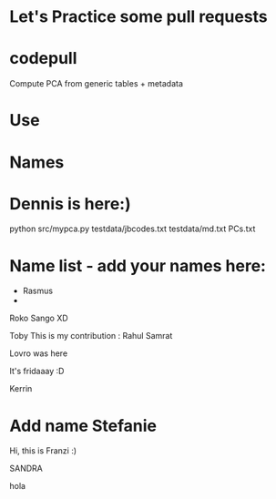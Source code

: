 # Let's Practice some pull requests

# codepull
Compute PCA from generic tables + metadata

# Use
# Names
# Dennis is here:)

python src/mypca.py testdata/jbcodes.txt testdata/md.txt PCs.txt

# Name list - add your names here:

* Rasmus
* 
Roko Sango XD

Toby
This is my contribution : Rahul Samrat

Lovro was here

It's fridaaay :D 

Kerrin

# Add name Stefanie

Hi, this is Franzi :)

SANDRA

hola

